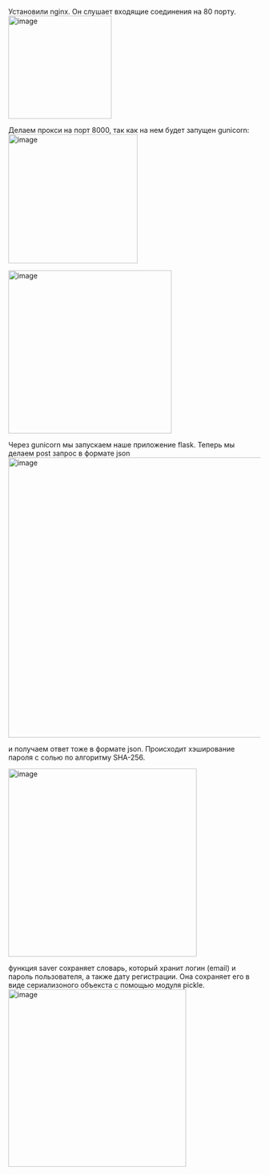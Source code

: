 Установили nginx. Он слушает входящие соединения на 80 порту. 
<img width="206" alt="image" src="https://user-images.githubusercontent.com/91737637/146654651-b459e41d-8221-4e51-9520-db5304d5df6f.png">

Делаем прокси на порт 8000, так как на нем будет запущен gunicorn:
<img width="258" alt="image" src="https://user-images.githubusercontent.com/91737637/146654712-6416f8d6-5b6f-485b-89d4-68021ad385db.png">

<img width="326" alt="image" src="https://user-images.githubusercontent.com/91737637/146654734-1c19688e-9d34-482b-b1f2-2bbc9f879774.png">

Через gunicorn мы запускаем наше приложение flask.
Теперь мы делаем post запрос в формате json
<img width="560" alt="image" src="https://user-images.githubusercontent.com/91737637/146654768-7616989a-f5bc-4c95-9301-4ae7b9942885.png">

и получаем ответ тоже в формате json.
Происходит хэширование пароля с солью по алгоритму SHA-256.

<img width="376" alt="image" src="https://user-images.githubusercontent.com/91737637/146654806-aa9f8ca2-4426-4669-9c2f-79e164dc0f6a.png">

функция saver сохраняет словарь, который хранит логин (email) и пароль пользователя, а также дату регистрации. Она сохраняет его в виде сериализоного объекста с помощью модуля pickle.
<img width="355" alt="image" src="https://user-images.githubusercontent.com/91737637/146654830-4e6d3518-da64-42e0-b4bb-9f159ed5e99e.png">




